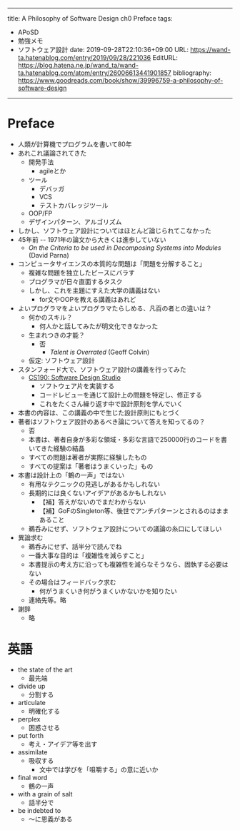 ---
title: A Philosophy of Software Design ch0 Preface
tags:
- APoSD
- 勉強メモ
- ソフトウェア設計
date: 2019-09-28T22:10:36+09:00
URL: https://wand-ta.hatenablog.com/entry/2019/09/28/221036
EditURL: https://blog.hatena.ne.jp/wand_ta/wand-ta.hatenablog.com/atom/entry/26006613441901857
bibliography: https://www.goodreads.com/book/show/39996759-a-philosophy-of-software-design
-------------------------------------

# Preface


- 人類が計算機でプログラムを書いて80年
- あれこれ議論されてきた
    - 開発手法
        - agileとか
    - ツール
        - デバッガ
        - VCS
        - テストカバレッジツール
    - OOP/FP
    - デザインパターン、アルゴリズム
- しかし、ソフトウェア設計についてはほとんど論じられてこなかった
- 45年前 -- 1971年の論文から大きくは進歩していない
    - _On the Criteria to be used in Decomposing Systems into Modules_ (David Parna)
- コンピュータサイエンスの本質的な問題は「問題を分解すること」
    - 複雑な問題を独立したピースにバラす
    - プログラマが日々直面するタスク
    - しかし、これを主題にすえた大学の講義はない
        - for文やOOPを教える講義はあれど
- よいプログラマをよいプログラマたらしめる、凡百の者との違いは？
    - 何かのスキル？
        - 何人かと話してみたが明文化できなかった
    - 生まれつきの才能？
        - 否
            - _Talent is Overrated_ (Geoff Colvin)
    - 仮定: ソフトウェア設計
- スタンフォード大で、ソフトウェア設計の講義を行ってみた
    - [CS190: Software Design Studio](https://web.stanford.edu/~ouster/cgi-bin/cs190-winter18/index.php)
        - ソフトウェア片を実装する
        - コードレビューを通じて設計上の問題を特定し、修正する
        - これをたくさん繰り返す中で設計原則を学んでいく
- 本書の内容は、この講義の中で生じた設計原則にもとづく
- 著者はソフトウェア設計のあるべき論について答えを知ってるの？
    - 否
    - 本書は、著者自身が多彩な領域・多彩な言語で250000行のコードを書いてきた経験の結晶
    - すべての問題は著者が実際に経験したもの
    - すべての提案は「著者はうまくいった」もの
- 本書は設計上の「鶴の一声」ではない
    - 有用なテクニックの見逃しがあるかもしれない
    - 長期的には良くないアイデアがあるかもしれない
        - 【補】答えがないのでまだわからない
        - 【補】GoFのSingleton等、後世でアンチパターンとされるのはままあること
    - 鵜呑みにせず、ソフトウェア設計についての議論の糸口にしてほしい
- 異論求む
    - 鵜呑みにせず、話半分で読んでね
    - 一番大事な目的は「複雑性を減らすこと」
    - 本書提示の考え方に沿っても複雑性を減らなそうなら、固執する必要はない
    - その場合はフィードバック求む
        - 何がうまくいき何がうまくいかないかを知りたい
    - 連絡先等。略
- 謝辞
    - 略

# 英語

- the state of the art
    - 最先端
- divide up
    - 分割する
- articulate
    - 明確化する
- perplex
    - 困惑させる
- put forth
    - 考え・アイデア等を出す
- assimilate
    - 吸収する
        - 文中では学びを「咀嚼する」の意に近いか
- final word
    - 鶴の一声
- with a grain of salt
    - 話半分で
- be indebted to
    - 〜に恩義がある
